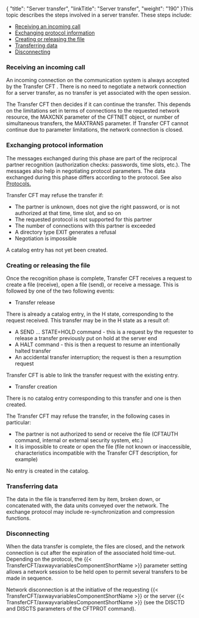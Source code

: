 {
    "title": "Server  transfer",
    "linkTitle": "Server transfer",
    "weight": "190"
}This topic describes the steps involved in a server transfer. These
steps include:

- [Receiving
    an incoming call](#Receiving_an_incoming_call)
- [Exchanging
    protocol information](#Exchanging_protocol_information)
- [Creating
    or releasing the file](#Creating_or_releasing_the_file)
- [Transferring
    data](#Transferring_data)
- [Disconnecting](#Disconnecting)

<span id="Receiving_an_incoming_call"></span>

### Receiving an incoming call

An incoming connection on the communication system is always accepted
by the Transfer CFT . There is no need to negotiate a network connection
for a server transfer, as no transfer is yet associated with the open
session.

The Transfer CFT then decides if it can continue the transfer. This depends
on the limitations set in terms of connections to the requested network
resource, the MAXCNX parameter of the CFTNET object, or number of simultaneous
transfers, the MAXTRANS parameter. If Transfer CFT cannot continue due
to parameter limitations, the network connection is closed.

<span id="Exchanging_protocol_information"></span>

### Exchanging protocol information

The messages exchanged during this phase are part of the reciprocal
partner recognition (authorization checks: passwords, time slots, etc.).
The messages also help in negotiating protocol parameters. The data exchanged
during this phase differs according to the protocol. See also [Protocols.](../../../protocols_start_here)

Transfer CFT may refuse the transfer if:

- The partner is
    unknown, does not give the right password, or is not authorized at that
    time, time slot, and so on
- The requested protocol
    is not supported for this partner
- The number of connections
    with this partner is exceeded
- A directory type
    EXIT generates a refusal
- Negotiation is
    impossible

A catalog entry has not yet been created.

<span id="Creating_or_releasing_the_file"></span>

### Creating or releasing the file

Once the recognition phase is complete, Transfer CFT receives a request
to create a file (receive), open a file (send), or receive a message.
This is followed by one of the two following events:

- Transfer release

There is already a catalog entry, in the H state,
corresponding to the request received. This transfer may be in the H state
as a result of:

- A SEND ...
    STATE=HOLD command - this is a request by the requester to release a transfer
    previously put on hold at the server end
- A HALT command - this is then a request to resume an intentionally halted transfer
- An accidental
    transfer interruption; the request is then a resumption request

Transfer CFT is able to link the transfer request
with the existing entry.

- Transfer creation

There is no catalog entry corresponding to this transfer
and one is then created.

The Transfer CFT may refuse the transfer,
in the following cases in particular:

- The partner
    is not authorized to send or receive the file (CFTAUTH command, internal
    or external security system, etc.)
- It is impossible
    to create or open the file (file not known or inaccessible, characteristics
    incompatible with the Transfer CFT description, for example)

No entry is created in the catalog.

<span id="Transferring_data"></span>

### Transferring data

The data in the file is transferred item by item, broken down, or concatenated
with, the data units conveyed over the network. The exchange protocol
may include re-synchronization and compression functions.

<span id="Disconnecting"></span>

### Disconnecting

When the data transfer is complete, the files are closed, and the network
connection is cut after the expiration of the associated hold time-out.
Depending on the protocol, the {{< TransferCFT/axwayvariablesComponentShortName  >}} parameter setting allows a network
session to be held open to permit several transfers to be made in sequence.

Network disconnection is at the initiative of the requesting {{< TransferCFT/axwayvariablesComponentShortName  >}}
or the server {{< TransferCFT/axwayvariablesComponentShortName  >}} (see the DISCTD and DISCTS parameters of the CFTPROT
command).
